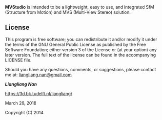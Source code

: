 **MVStudio** is intended to be a lightweight, easy to use, and integrated SfM (Structure from Motion) and MVS (Multi-View Stereo) solution.

## License
This program is free software; you can redistribute it and/or modify it under the terms of the GNU General Public License as published by the Free Software Foundation; either version 3 of the License or (at your option) any later version. The full text of the license can be found in the accompanying LICENSE file.

Should you have any questions, comments, or suggestions, please contact me at: liangliang.nan@gmail.com

**_Liangliang Nan_**

https://3d.bk.tudelft.nl/liangliang/

March 26, 2018

Copyright (C) 2014

